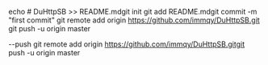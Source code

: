 echo # DuHttpSB >> README.mdgit init
git add README.mdgit commit -m "first commit"
git remote add origin https://github.com/immqy/DuHttpSB.git
git push -u origin master


--push
git remote add origin https://github.com/immqy/DuHttpSB.gitgit push -u origin master